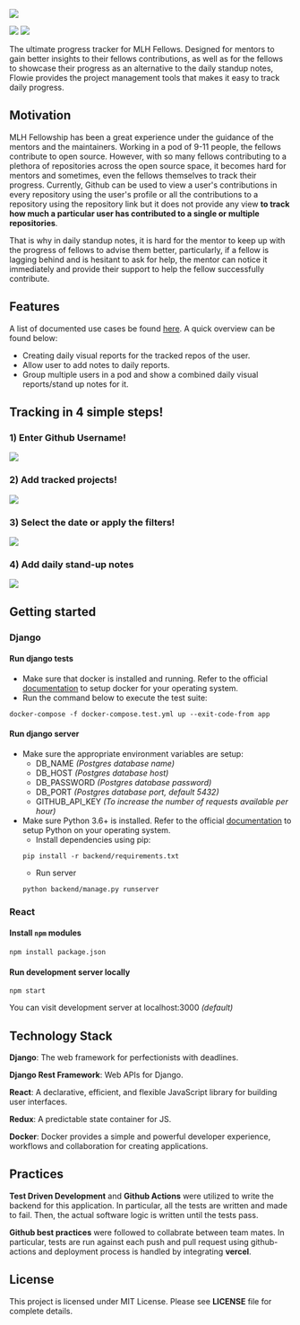 ![](https://i.imgur.com/8kjMqDp.png)

![](https://github.com/Xtremilicious/flowie/workflows/CI/badge.svg)
![](https://img.shields.io/badge/deploy-passing-brightgreen)

The ultimate progress tracker for MLH Fellows. Designed for mentors to gain better insights to their fellows contributions, as well as for the fellows to showcase their progress as an alternative to the daily standup notes, Flowie provides the project management tools that makes it easy to track daily progress.

## Motivation
MLH Fellowship has been a great experience under the guidance of the mentors and the maintainers. Working in a pod of 9-11 people, the fellows contribute to open source. However, with so many fellows contributing to a plethora of repositories across the open source space, it becomes hard for mentors and sometimes, even the fellows themselves to track their progress. Currently, Github can be used to view a user's contributions in every repository using the user's profile or all the contributions to a repository using the repository link but it does not provide any view **to track how much a particular user has contributed to a single or multiple repositories**.

That is why in daily standup notes, it is hard for the mentor to keep up with the progress of fellows to advise them better, particularly, if a fellow is lagging behind and is hesitant to ask for help, the mentor can notice it immediately and provide their support to help the fellow successfully contribute.

## Features
A list of documented use cases be found [here](https://github.com/Xtremilicious/flowie/issues/2). A quick overview can be found below:
- Creating daily visual reports for the tracked repos of the user.
- Allow user to add notes to daily reports.
- Group multiple users in a pod and show a combined daily visual reports/stand up notes for it.

## Tracking in 4 simple steps!

### 1) Enter Github Username!
![](https://i.imgur.com/xEwQ9jH.png)
### 2) Add tracked projects!
![](https://i.imgur.com/QywVpK3.png)
### 3) Select the date or apply the filters!
![](https://i.imgur.com/oC8bxZF.png)
### 4) Add daily stand-up notes
![](https://i.imgur.com/quCYm1Z.png)

## Getting started
### Django

#### Run django tests
- Make sure that docker is installed and running. Refer to the official [documentation](https://docs.docker.com/docker-for-windows/install/) to setup docker for your operating system.
- Run the command below to execute the test suite:
```
docker-compose -f docker-compose.test.yml up --exit-code-from app
```


#### Run django server
- Make sure the appropriate environment variables are setup:
  - DB_NAME *(Postgres database name)*
  - DB_HOST *(Postgres database host)*
  - DB_PASSWORD *(Postgres database password)*
  - DB_PORT *(Postgres database port, default 5432)*
  - GITHUB_API_KEY *(To increase the number of requests available per hour)*
- Make sure Python 3.6+ is installed. Refer to the official [documentation](https://wiki.python.org/moin/BeginnersGuide) to setup Python on your operating system.
  - Install dependencies using pip:
  ```
  pip install -r backend/requirements.txt
  ```
  - Run server
  ```
  python backend/manage.py runserver
  ```

### React
#### Install ```npm``` modules
```
npm install package.json
```

#### Run development server locally
```
npm start
```
You can visit development server at localhost:3000 *(default)*
  
## Technology Stack
 **Django**: The web framework for perfectionists with deadlines.
 
 **Django Rest Framework**: Web APIs for Django.
 
 **React**: A declarative, efficient, and flexible JavaScript library for building user interfaces.
 
 **Redux**: A predictable state container for JS.

 **Docker**: Docker provides a simple and powerful developer experience, workflows and collaboration for creating applications.

## Practices
**Test Driven Development** and **Github Actions** were utilized to write the backend for this application. In particular, all the tests are written and made to fail. Then, the actual software logic is written until the tests pass.

**Github best practices** were followed to collabrate between team mates. In particular, tests are run against each push and pull request using github-actions and deployment process is handled by integrating **vercel**.

## License 
This project is licensed under MIT License. Please see **LICENSE** file for complete details.
